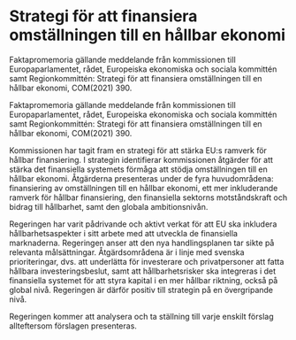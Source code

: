 # Strategi för att finansiera omställningen till en hållbar ekonomi

Faktapromemoria gällande meddelande från kommissionen till Europaparlamentet, rådet, Europeiska ekonomiska och sociala kommittén samt Regionkommittén: Strategi för att finansiera omställningen till en hållbar ekonomi, COM(2021) 390.

Faktapromemoria gällande meddelande från kommissionen till Europaparlamentet, rådet, Europeiska ekonomiska och sociala kommittén samt Regionkommittén: Strategi för att finansiera omställningen till en hållbar ekonomi, COM(2021) 390.

Kommissionen har tagit fram en strategi för att stärka EU:s ramverk för hållbar finansiering. I strategin identifierar kommissionen åtgärder för att stärka det finansiella systemets förmåga att stödja omställningen till en hållbar ekonomi. Åtgärderna presenteras under de fyra huvudområdena: finansiering av omställningen till en hållbar ekonomi, ett mer inkluderande ramverk för hållbar finansiering, den finansiella sektorns motståndskraft och bidrag till hållbarhet, samt den globala ambitionsnivån.

Regeringen har varit pådrivande och aktivt verkat för att EU ska inkludera hållbarhetsaspekter i sitt arbete med att utveckla de finansiella marknaderna. Regeringen anser att den nya handlingsplanen tar sikte på relevanta målsättningar. Åtgärdsområdena är i linje med svenska prioriteringar, dvs. att underlätta för investerare och privatpersoner att fatta hållbara investeringsbeslut, samt att hållbarhetsrisker ska integreras i det finansiella systemet för att styra kapital i en mer hållbar riktning, också på global nivå. Regeringen är därför positiv till strategin på en övergripande nivå.

Regeringen kommer att analysera och ta ställning till varje enskilt förslag allteftersom förslagen presenteras.
